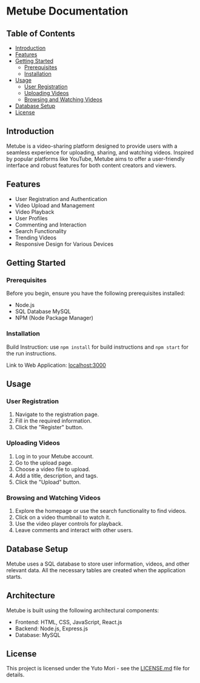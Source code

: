 # Metube Documentation

## Table of Contents
- [Introduction](#introduction)
- [Features](#features)
- [Getting Started](#getting-started)
  - [Prerequisites](#prerequisites)
  - [Installation](#installation)
- [Usage](#usage)
  - [User Registration](#user-registration)
  - [Uploading Videos](#uploading-videos)
  - [Browsing and Watching Videos](#browsing-and-watching-videos)
- [Database Setup](#database-setup)
- [License](#license)

## Introduction
Metube is a video-sharing platform designed to provide users with a seamless experience for uploading, sharing, and watching videos. Inspired by popular platforms like YouTube, Metube aims to offer a user-friendly interface and robust features for both content creators and viewers.

## Features
- User Registration and Authentication
- Video Upload and Management
- Video Playback
- User Profiles
- Commenting and Interaction
- Search Functionality
- Trending Videos
- Responsive Design for Various Devices

## Getting Started
### Prerequisites
Before you begin, ensure you have the following prerequisites installed:
- Node.js
- SQL Database MySQL
- NPM (Node Package Manager)

### Installation
Build Instruction: use `npm install` for build instructions and `npm start` for the run instructions.

Link to Web Application: [localhost:3000](http://localhost:3000)

## Usage
### User Registration
1. Navigate to the registration page.
2. Fill in the required information.
3. Click the "Register" button.

### Uploading Videos
1. Log in to your Metube account.
2. Go to the upload page.
3. Choose a video file to upload.
4. Add a title, description, and tags.
5. Click the "Upload" button.

### Browsing and Watching Videos
1. Explore the homepage or use the search functionality to find videos.
2. Click on a video thumbnail to watch it.
3. Use the video player controls for playback.
4. Leave comments and interact with other users.

## Database Setup
Metube uses a SQL database to store user information, videos, and other relevant data. All the necessary tables are created when the application starts.

## Architecture
Metube is built using the following architectural components:
- Frontend: HTML, CSS, JavaScript, React.js
- Backend: Node.js, Express.js
- Database: MySQL

## License
This project is licensed under the Yuto Mori - see the [LICENSE.md](LICENSE.md) file for details.
